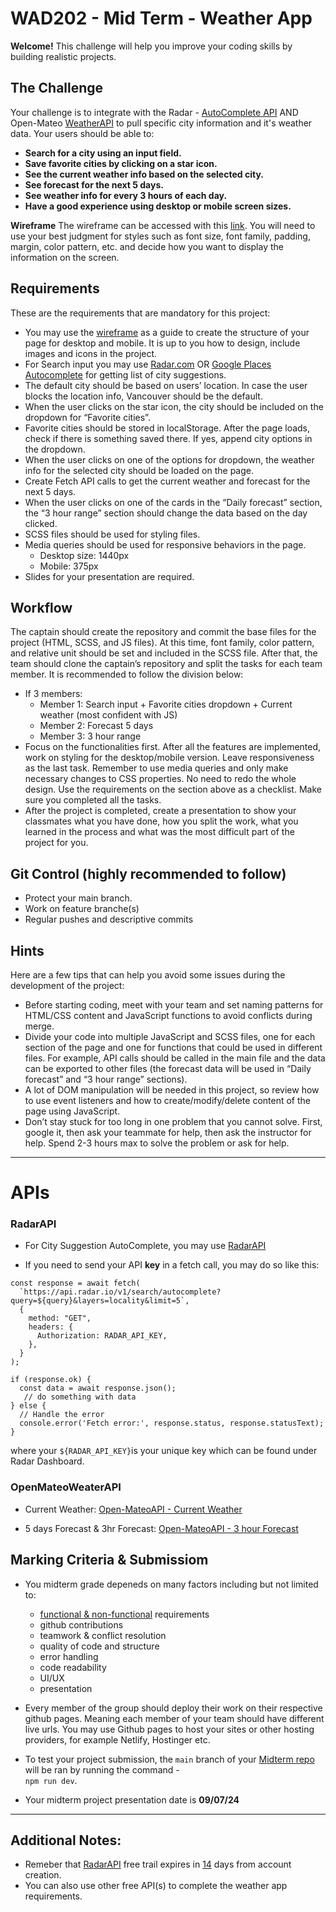 # WAD202 - Mid Term - Weather App

**Welcome!**
This challenge will help you improve your coding skills by building realistic projects.

## The Challenge

Your challenge is to integrate with the Radar - [AutoComplete API](https://radar.com/documentation/api#autocomplete) AND Open-Mateo  [WeatherAPI](https://open-meteo.com/en/docs) to pull specific city information and it's weather data. Your users should be able to:

- <strong>Search for a city using an input field.</strong>
- <strong>Save favorite cities by clicking on a star icon.</strong>
- <strong>See the current weather info based on the selected city.</strong>
- <strong>See forecast for the next 5 days.</strong>
- <strong>See weather info for every 3 hours of each day.</strong>
- <strong>Have a good experience using desktop or mobile screen sizes.</strong>


**Wireframe**
The wireframe can be accessed with this [link](https://whimsical.com/5KrvqouiFGBcgW7RtQQMLV). You will need to use your best judgment for styles such as font size, font family, padding, margin, color pattern, etc. and decide how you want to display the information on the screen.

## Requirements

These are the requirements that are mandatory for this project:

- You may use the [wireframe](https://whimsical.com/5KrvqouiFGBcgW7RtQQMLV) as a guide to create the structure of your page for desktop and mobile. It is up to you how to design, include images and icons in the project.
- For Search input you may use [Radar.com](https://radar.com/documentation/api#autocomplete) OR [Google Places Autocomplete](https://developers.google.com/maps/documentation/places/web-service/autocomplete) for getting list of city suggestions.
- The default city should be based on users’ location. In case the user blocks the location info, Vancouver should be the default.
- When the user clicks on the star icon, the city should be included on the dropdown for “Favorite cities”.
- Favorite cities should be stored in localStorage. After the page loads, check if there is something saved there. If yes, append city options in the dropdown.
- When the user clicks on one of the options for dropdown, the weather info for the selected city should be loaded on the page.
- Create Fetch API calls to get the current weather and forecast for the next 5 days.
- When the user clicks on one of the cards in the “Daily forecast” section, the “3 hour range” section should change the data based on the day clicked.
- SCSS files should be used for styling files.
- Media queries should be used for responsive behaviors in the page.
  - Desktop size: 1440px
  - Mobile: 375px
- Slides for your presentation are required.

## Workflow

The captain should create the repository and commit the base files for the project (HTML, SCSS, and JS files). At this time, font family, color pattern, and relative unit should be set and included in the SCSS file. After that, the team should clone the captain’s repository and split the tasks for each team member. It is recommended to follow the division below:

- If 3 members:
  - Member 1: Search input + Favorite cities dropdown + Current weather (most confident with JS)
  - Member 2: Forecast 5 days
  - Member 3: 3 hour range
- Focus on the functionalities first. After all the features are implemented, work on styling for the desktop/mobile version. Leave responsiveness as the last task. Remember to use media queries and only make necessary changes to CSS properties. No need to redo the whole design. Use the requirements on the section above as a checklist. Make sure you completed all the tasks.
- After the project is completed, create a presentation to show your classmates what you have done, how you split the work, what you learned in the process and what was the most difficult part of the project for you.

## Git Control (highly recommended to follow)
- Protect your main branch.
- Work on feature branche(s)
- Regular pushes and descriptive commits

## Hints

Here are a few tips that can help you avoid some issues during the development of the project:

- Before starting coding, meet with your team and set naming patterns for HTML/CSS content and JavaScript functions to avoid conflicts during merge.
- Divide your code into multiple JavaScript and SCSS files, one for each section of the page and one for functions that could be used in different files. For example, API calls should be called in the main file and the data can be exported to other files (the forecast data will be used in “Daily forecast” and “3 hour range” sections).
- A lot of DOM manipulation will be needed in this project, so review how to use event listeners and how to create/modify/delete content of the page using JavaScript.
- Don’t stay stuck for too long in one problem that you cannot solve. First, google it, then ask your teammate for help, then ask the instructor for help. Spend 2-3 hours max to solve the problem or ask for help.

<hr> 

# APIs

### RadarAPI
- For City Suggestion AutoComplete, you may use [RadarAPI](https://radar.com/documentation/api#autocomplete)

- If you need to send your API <strong>key</strong> in a fetch call, you may do so like this: 

````
const response = await fetch(
  `https://api.radar.io/v1/search/autocomplete?query=${query}&layers=locality&limit=5`,
  {
    method: "GET",
    headers: {
      Authorization: RADAR_API_KEY,
    },
  }
);

if (response.ok) {
  const data = await response.json();  
   // do something with data
} else {
  // Handle the error
  console.error('Fetch error:', response.status, response.statusText);
}
````
where your `${RADAR_API_KEY}`is your unique key which can be found under Radar Dashboard.

### OpenMateoWeaterAPI
- Current Weather: [Open-MateoAPI - Current Weather](https://open-meteo.com/en/docs)

- 5 days Forecast & 3hr Forecast: [Open-MateoAPI - 3 hour Forecast](https://open-meteo.com/en/docs)

## Marking Criteria & Submissiom
- You midterm grade depeneds on many factors including but not limited to: 

   * [functional & non-functional](https://www.geeksforgeeks.org/functional-vs-non-functional-requirements/) requirements
   * github contributions
   * teamwork & conflict resolution
   * quality of code and structure
   * error handling
   * code readability
   * UI/UX
   * presentation
- Every member of the group should deploy their work on their respective github pages. Meaning each member of your team should have different live urls. You may use Github pages to host your sites or other hosting providers, for example Netlify, Hostinger etc. 
- To test your project submission, the `main` branch of your [Midterm repo](https://classroom.github.com/a/bMXqHT2x) will be ran by running the command - <br>`npm run dev`. 


- Your midterm project presentation date is <strong>09/07/24</strong>

<hr>

## Additional Notes:

- Remeber that [RadarAPI](https://radar.com/documentation/api#autocomplete) free trail expires in <u>14</u> days from account creation. 
- You can also use other free API(s) to complete the weather app requirements.  
